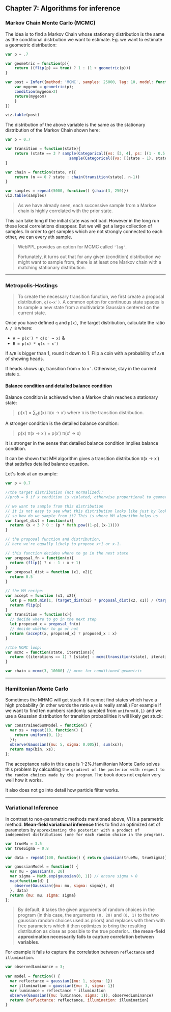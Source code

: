 ## Chapter 7: Algorithms for inference

### Markov Chain Monte Carlo (MCMC)
The idea is to find a Markov Chain whose stationary distribution is the same as the conditional distrbution we want to estimate. Eg. we want to estimate a geometric distribution:

```javascript
var p = .7

var geometric = function(p){
	return ((flip(p) == true) ? 1 : (1 + geometric(p)))
}

var post = Infer({method: 'MCMC', samples: 25000, lag: 10, model: function(){
	var mygeom = geometric(p);
	condition(mygeom>2)
	return(mygeom)
	}
})

viz.table(post)
```

The distribution of the above variable is the same as the stationary distribution of the Markov Chain shown here:

```javascript
var p = 0.7

var transition = function(state){
	return (state == 3 ? sample(Categorical({vs: [3, 4], ps: [(1 - 0.5 * (1 - p)), (0.5 * (1 - p))]})) :
						    sample(Categorical({vs: [(state - 1), state, (state + 1)], ps: [0.5, (0.5 - 0.5 * (1 - p)), (0.5 * (1 - p))]})))
}

var chain = function(state, n){
	return (n == 0 ? state : chain(transition(state), n-1))
}

var samples = repeat(5000, function() {chain(3, 250)})
viz.table(samples)
```

> As we have already seen, each successive sample from a Markov chain is highly correlated with the prior state.
> 

This can take long if the initial state was not bad. However in the long run these local correlations disappear. But we will get a large collection of samples. In order to get samples which are not strongly connected to each other, we can every `n`th sample.

> WebPPL provides an option for MCMC called `'lag'`.
> 
> Fortunately, it turns out that for any given (condition) distribution we might want to sample from, there is at least one Markov chain with a matching stationary distribution.
> 

---

### Metropolis-Hastings
> To create the necessary transition function, we first create a proposal distribution, `q(x→x′)`. A common option for continuous state spaces is to sample a new state from a multivariate Gaussian centered on the current state.
> 

Once you have defined `q` and `p(x)`, the target distribution, calculate the ratio `A / B` where:
- `A = p(x′) * q(x′ → x)` &
- `B = p(x) * q(x → x′)`

If `A/B` is bigger than 1, round it down to 1. Flip a coin with a probability of `A/B` of showing heads.

If heads shows up, transition from `x` to `x′`. Otherwise, stay in the current state `x`.

#### Balance condition and detailed balance condition
Balance condition is achieved when a Markov chain reaches a stationary state:
> p(x′) = ∑<sub>x</sub>p(x) π(x → x′) where π is the transition distribution.
>
 
A stronger condition is the detailed balance condition:
> p(x) π(x → x′) = p(x′) π(x′ → x)
> 
It is stronger in the sense that detailed balance condition implies balance condition.

It can be shown that MH algorithm gives a transition distribution π(x → x′) that satisfies detailed balance equation.

Let's look at an example:

```javascript
var p = 0.7

//the target distribution (not normalized):
//prob = 0 if x condition is violated, otherwise proportional to geometric distribution

// we want to sample from this distribution
// it is not easy to see what this distribution looks like just by looking at the formula below
// so how do we sample from it? This is where MH algorithm helps us
var target_dist = function(x){
  return (x < 3 ? 0 : (p * Math.pow((1-p),(x-1))))
}

// the proposal function and distribution,
// here we're equally likely to propose x+1 or x-1.

// this function decides where to go in the next state
var proposal_fn = function(x){
  return (flip() ? x - 1 : x + 1)
}
var proposal_dist = function (x1, x2){
  return 0.5
}

// the MH recipe:
var accept = function (x1, x2){
  let p = Math.min(1, (target_dist(x2) * proposal_dist(x2, x1)) / (target_dist(x1) * proposal_dist(x1,x2)))
  return flip(p)
}
var transition = function(x){
  // decide where to go in the next step
  let proposed_x = proposal_fn(x)
  // decide whether to go or not
  return (accept(x, proposed_x) ? proposed_x : x)
}

//the MCMC loop:
var mcmc = function(state, iterations){
  return ((iterations == 1) ? [state] : mcmc(transition(state), iterations-1).concat(state))
}

var chain = mcmc(3, 10000) // mcmc for conditioned geometric
```

---

### Hamiltonian Monte Carlo

Sometimes the MHMC will get stuck if it cannot find states which have a high probability (in other words the ratio `A/B` is really small.) For example if we want to find ten numbers randomly sampled from `uniform(0,1)` and we use a Gaussian distribution for transition probabilities it will likely get stuck:

```javascript
var constrainedSumModel = function() {
  var xs = repeat(10, function() {
    return uniform(0, 1);
  });
  observe(Gaussian({mu: 5, sigma: 0.005}), sum(xs));
  return map(bin, xs);
};
```

The acceptance ratio in this case is 1-2%.Hamiltonian Monte Carlo solves this problem by calcuating `the gradient of the posterior with respect to the random choices made by the program`. The book does not explain very well how it works.

It also does not go into detail how particle filter works.

---

### Variational Inference

In contrast to non-parametric methods mentioned above, VI is a parametric method. __Mean-field variational inference__ tries to find an optimized set of parameters by `approximating the posterior with a product of independent distributions (one for each random choice in the program).`

```javascript
var trueMu = 3.5
var trueSigma = 0.8

var data = repeat(100, function() { return gaussian(trueMu, trueSigma)})

var gaussianModel = function() {
  var mu = gaussian(0, 20)
  var sigma = Math.exp(gaussian(0, 1)) // ensure sigma > 0
  map(function(d) {
    observe(Gaussian({mu: mu, sigma: sigma}), d)
  }, data)
  return {mu: mu, sigma: sigma}
};
```

> By default, it takes the given arguments of random choices in the program (in this case, the arguments `(0, 20)` and `(0, 1)` to the two gaussian random choices used as priors) and replaces with them with free parameters which it then optimizes to bring the resulting distribution as close as possible to the true posterior... __the mean-field approximation necessarily fails to capture correlation between variables.__
> 

For example it fails to capture the correlation between `reflectance` and `illumination`.

```javascript
var observedLuminance = 3;
                            
var model = function() {
  var reflectance = gaussian({mu: 1, sigma: 1})
  var illumination = gaussian({mu: 3, sigma: 1})
  var luminance = reflectance * illumination
  observe(Gaussian({mu: luminance, sigma: 1}), observedLuminance)
  return {reflectance: reflectance, illumination: illumination}
}
```

